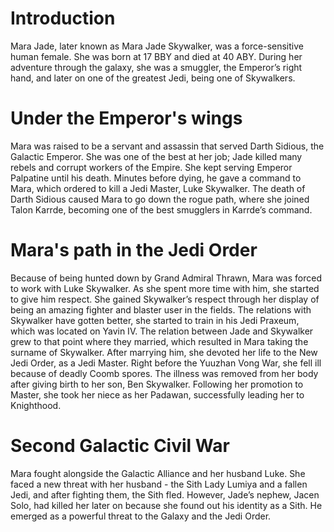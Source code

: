 # Introduction

Mara Jade, later known as Mara Jade Skywalker, was a force-sensitive human female.
She was born at 17 BBY and died at 40 ABY.
During her adventure through the galaxy, she was a smuggler, the Emperor’s right hand, and later on one of the greatest Jedi, being one of Skywalkers.

# Under the Emperor's wings

Mara was raised to be a servant and assassin that served Darth Sidious, the Galactic Emperor.
She was one of the best at her job; Jade killed many rebels and corrupt workers of the Empire.
She kept serving Emperor Palpatine until his death.
Minutes before dying, he gave a command to Mara, which ordered to kill a Jedi Master, Luke Skywalker.
The death of Darth Sidious caused Mara to go down the rogue path, where she joined Talon Karrde, becoming one of the best smugglers in Karrde’s command.

# Mara's path in the Jedi Order

Because of being hunted down by Grand Admiral Thrawn, Mara was forced to work with Luke Skywalker.
As she spent more time with him, she started to give him respect.
She gained Skywalker’s respect through her display of being an amazing fighter and blaster user in the fields.
The relations with Skywalker have gotten better, she started to train in his Jedi Praxeum, which was located on Yavin IV.
The relation between Jade and Skywalker grew to that point where they married, which resulted in Mara taking the surname of Skywalker.
After marrying him, she devoted her life to the New Jedi Order, as a Jedi Master.
Right before the Yuuzhan Vong War, she fell ill because of deadly Coomb spores.
The illness was removed from her body after giving birth to her son, Ben Skywalker.
Following her promotion to Master, she took her niece as her Padawan, successfully leading her to Knighthood.

# Second Galactic Civil War

Mara fought alongside the Galactic Alliance and her husband Luke.
She faced a new threat with her husband - the Sith Lady Lumiya and a fallen Jedi, and after fighting them, the Sith fled.
However, Jade’s nephew, Jacen Solo, had killed her later on because she found out his identity as a Sith.
He emerged as a powerful threat to the Galaxy and the Jedi Order.
